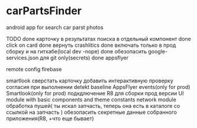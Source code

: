 # carPartsFinder
android app for search car parst photos


TODO
done карточку в результатах поиска в отдельный компонент
done click on card
done вернуть crashlitics
done включать только в прод сборку и на гитхабе(local dev -nope)
done обезопасить google-services.json для git only(secrets)
done appsflyer


remote config firebase


smartlook
сверстать карточку
добавить интерактивную проверку согласия при выполнении detekt baseline
AppsFlyer events(only for prod)
Smartlook(only for prod)
подкдлючение R8 для сборки прод версии
UI module with basic components and theme constants
network module
обработка пушей( ты искал запчасть, теперь она есть в каталоге со ссылкой на запчасть )
обезопасить секретные данные собранного приложения(R8, +что еще бывает)
